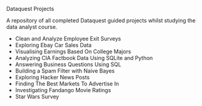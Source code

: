 Dataquest Projects

A repository of all completed Dataquest guided projects whilst studying the data analyst course.

- Clean and Analyze Employee Exit Surveys
- Exploring Ebay Car Sales Data
- Visualising Earnings Based On College Majors
- Analyzing CIA Factbook Data Using SQLite and Python
- Answering Business Questions Using SQL
- Building a Spam Filter with Naive Bayes
- Exploring Hacker News Posts
- Finding The Best Markets To Advertise In
- Investigating Fandango Movie Ratings
- Star Wars Survey
